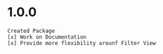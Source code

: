 # 1.0.0

    Created Package
    [x] Work on Documentation
    [x] Provide more flexibility arounf Filter View
